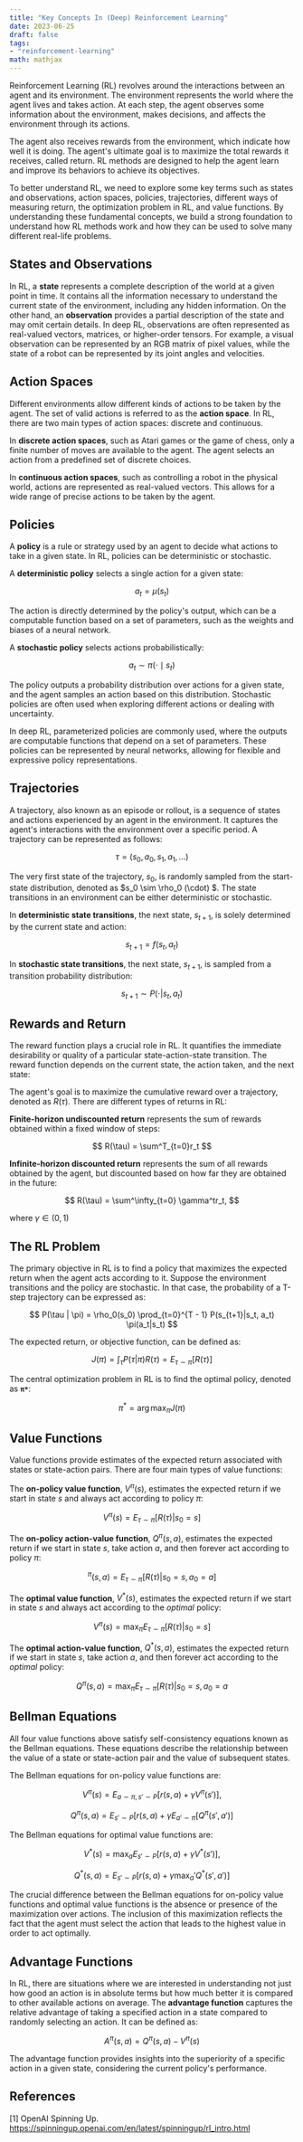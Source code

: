 ```yaml
---
title: "Key Concepts In (Deep) Reinforcement Learning"
date: 2023-06-25
draft: false
tags: 
- "reinforcement-learning"
math: mathjax
---
```


Reinforcement Learning (RL) revolves around the interactions between an agent and its environment. The environment represents the world where the agent lives and takes action. At each step, the agent observes some information about the environment, makes decisions, and affects the environment through its actions.

The agent also receives rewards from the environment, which indicate how well it is doing. The agent's ultimate goal is to maximize the total rewards it receives, called return. RL methods are designed to help the agent learn and improve its behaviors to achieve its objectives.

To better understand RL, we need to explore some key terms such as states and observations, action spaces, policies, trajectories, different ways of measuring return, the optimization problem in RL, and value functions. By understanding these fundamental concepts, we build a strong foundation to understand how RL methods work and how they can be used to solve many different real-life problems.

## States and Observations

In RL, a **state** represents a complete description of the world at a given point in time. It contains all the information necessary to understand the current state of the environment, including any hidden information. On the other hand, an **observation** provides a partial description of the state and may omit certain details. In deep RL, observations are often represented as real-valued vectors, matrices, or higher-order tensors. For example, a visual observation can be represented by an RGB matrix of pixel values, while the state of a robot can be represented by its joint angles and velocities.

## Action Spaces

Different environments allow different kinds of actions to be taken by the agent. The set of valid actions is referred to as the **action space**. In RL, there are two main types of action spaces: discrete and continuous. 

In **discrete action spaces**, such as Atari games or the game of chess, only a finite number of moves are available to the agent. The agent selects an action from a predefined set of discrete choices. 

In **continuous action spaces**, such as controlling a robot in the physical world, actions are represented as real-valued vectors. This allows for a wide range of precise actions to be taken by the agent.

## Policies

A **policy** is a rule or strategy used by an agent to decide what actions to take in a given state. In RL, policies can be deterministic or stochastic.

A **deterministic policy** selects a single action for a given state:

$$
a_t = \mu (s_t)
$$

The action is directly determined by the policy's output, which can be a computable function based on a set of parameters, such as the weights and biases of a neural network.

A **stochastic policy** selects actions probabilistically: 

$$
a_t \sim \pi( \cdot \mid s_t)
$$

The policy outputs a probability distribution over actions for a given state, and the agent samples an action based on this distribution. Stochastic policies are often used when exploring different actions or dealing with uncertainty.

In deep RL, parameterized policies are commonly used, where the outputs are computable functions that depend on a set of parameters. These policies can be represented by neural networks, allowing for flexible and expressive policy representations.

## Trajectories

A trajectory, also known as an episode or rollout, is a sequence of states and actions experienced by an agent in the environment. It captures the agent's interactions with the environment over a specific period. A trajectory can be represented as follows:

$$
\tau = (s_0, a_0, s_1, a_1, ...)
$$ 

The very first state of the trajectory, $s_0$, is randomly sampled from the start-state distribution, denoted as $s_0 \sim \rho_0 (\cdot) $. The state transitions in an environment can be either deterministic or stochastic. 

In **deterministic state transitions**, the next state, $s_{t+1}$, is solely determined by the current state and action:

$$
s_{t+1} = f(s_t, a_t)
$$

In **stochastic state transitions**, the next state, $s_{t+1}$, is sampled from a transition probability distribution:

$$
s_{t+1} \sim P(\cdot|s_t, a_t)
$$

## Rewards and Return

The reward function plays a crucial role in RL. It quantifies the immediate desirability or quality of a particular state-action-state transition. The reward function depends on the current state, the action taken, and the next state:

The agent's goal is to maximize the cumulative reward over a trajectory, denoted as $R(\tau)$. There are different types of returns in RL:

**Finite-horizon undiscounted return** represents the sum of rewards obtained within a fixed window of steps:

$$
R(\tau) = \sum^T_{t=0}r_t
$$

**Infinite-horizon discounted return** represents the sum of all rewards obtained by the agent, but discounted based on how far they are obtained in the future:

$$
R(\tau) = \sum^\infty_{t=0} \gamma^tr_t,
$$

where $\gamma \in (0, 1)$

## The RL Problem

The primary objective in RL is to find a policy that maximizes the expected return when the agent acts according to it. Suppose the environment transitions and the policy are stochastic. In that case, the probability of a T-step trajectory can be expressed as:

$$
P(\tau | \pi) = \rho_0(s_0) \prod_{t=0}^{T - 1} P(s_{t+1}|s_t, a_t) \pi(a_t|s_t)
$$

The expected return, or objective function, can be defined as:

$$
J(\pi) = \int_\tau P(\tau | \pi)R(\tau) = E_{\tau \sim \pi}[R(\tau)]
$$

The central optimization problem in RL is to find the optimal policy, denoted as **`π*`**:

$$
\pi^*=\arg \max_\pi J(\pi)
$$

## Value Functions

Value functions provide estimates of the expected return associated with states or state-action pairs. There are four main types of value functions:

The **on-policy value function**, $V^\pi(s)$, estimates the expected return if we start in state *s* and always act according to policy $\pi$:

$$V
^\pi(s) = E_{\tau \sim \pi} [R(\tau)|s_0 = s]
$$

The **on-policy action-value function**,  $Q^\pi(s,a)$, estimates the expected return if we start in state *s*, take action *a*, and then forever act according to policy $\pi$:

$$
^\pi(s,a) = E_{\tau \sim \pi}[R(\tau)|s_0=s, a_0=a]
$$

The **optimal value function**, $V^*(s)$, estimates the expected return if we start in state *s* and always act according to the *optimal* policy:

$$
V^\pi(s) = \max_\pi E_{\tau \sim \pi} [R(\tau)|s_0 = s]
$$

The **optimal action-value function**, $Q^*(s,a)$, estimates the expected return if we start in state *s*, take action *a*, and then forever act according to the *optimal* policy:

$$
Q^\pi(s,a) = \max_\pi E_{\tau \sim \pi}[R(\tau)|s_0=s, a_0=a
$$

## Bellman Equations

All four value functions above satisfy self-consistency equations known as the Bellman equations. These equations describe the relationship between the value of a state or state-action pair and the value of subsequent states.

The Bellman equations for on-policy value functions are:

$$
V^\pi(s)=E_{a \sim \pi, s' \sim P}[r(s,a)+ \gamma V^\pi(s')],
$$

$$
Q^\pi(s,a)=E_{s' \sim P}[r(s,a)+ \gamma E_{a' \sim \pi}[Q^\pi(s', a')]
$$

The Bellman equations for optimal value functions are:

$$
V^\ast(s)=\max_a E_{s' \sim P} [r(s,a)+\gamma V^*(s')],
$$

$$
Q^\ast(s,a)= E_{s' \sim P} [r(s,a)+\gamma \max_a' Q^*(s', a')]
$$

The crucial difference between the Bellman equations for on-policy value functions and optimal value functions is the absence or presence of the maximization over actions. The inclusion of this maximization reflects the fact that the agent must select the action that leads to the highest value in order to act optimally.

## Advantage Functions

In RL, there are situations where we are interested in understanding not just how good an action is in absolute terms but how much better it is compared to other available actions on average. The **advantage function** captures the relative advantage of taking a specified action in a state compared to randomly selecting an action. It can be defined as:

$$
A^\pi(s,a)=Q^\pi(s,a)-V^\pi(s)
$$

The advantage function provides insights into the superiority of a specific action in a given state, considering the current policy's performance.

## References
[1] OpenAI Spinning Up. https://spinningup.openai.com/en/latest/spinningup/rl_intro.html